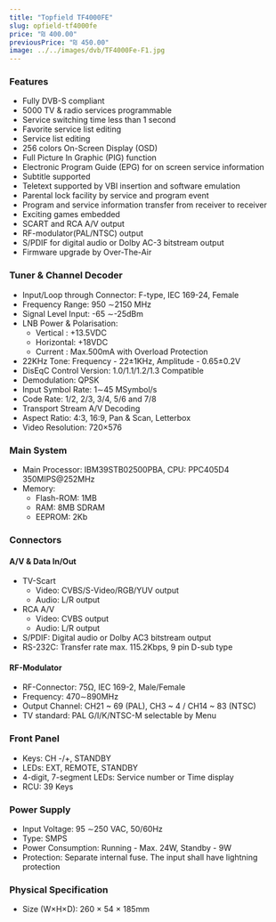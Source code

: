 ```yaml
---
title: "Topfield TF4000FE"
slug: opfield-tf4000fe
price: "₪ 400.00"
previousPrice: "₪ 450.00"
image: ../../images/dvb/TF4000Fe-F1.jpg
---
```


### Features

- Fully DVB-S compliant
- 5000 TV & radio services programmable
- Service switching time less than 1 second
- Favorite service list editing
- Service list editing
- 256 colors On-Screen Display (OSD)
- Full Picture In Graphic (PIG) function
- Electronic Program Guide (EPG) for on screen service information
- Subtitle supported
- Teletext supported by VBI insertion and software emulation
- Parental lock facility by service and program event
- Program and service information transfer from receiver to receiver
- Exciting games embedded
- SCART and RCA A/V output
- RF-modulator(PAL/NTSC) output
- S/PDIF for digital audio or Dolby AC-3 bitstream output
- Firmware upgrade by Over-The-Air

### Tuner & Channel Decoder

- Input/Loop through Connector: F-type, IEC 169-24, Female
- Frequency Range: 950 ∼2150 MHz
- Signal Level Input: -65 ∼-25dBm
- LNB Power & Polarisation:
  - Vertical : +13.5VDC
  - Horizontal: +18VDC
  - Current : Max.500mA with Overload Protection
- 22KHz Tone: Frequency - 22±1KHz, Amplitude - 0.65±0.2V
- DisEqC Control Version: 1.0/1.1/1.2/1.3 Compatible
- Demodulation: QPSK
- Input Symbol Rate: 1∼45 MSymbol/s
- Code Rate: 1/2, 2/3, 3/4, 5/6 and 7/8
- Transport Stream A/V Decoding
- Aspect Ratio: 4:3, 16:9, Pan & Scan, Letterbox
- Video Resolution: 720×576

### Main System

- Main Processor: IBM39STB02500PBA, CPU: PPC405D4 350MIPS@252MHz
- Memory:
  - Flash-ROM: 1MB
  - RAM: 8MB SDRAM
  - EEPROM: 2Kb

### Connectors

#### A/V & Data In/Out

- TV-Scart
  - Video: CVBS/S-Video/RGB/YUV output
  - Audio: L/R output
- RCA A/V
  - Video: CVBS output
  - Audio: L/R output
- S/PDIF: Digital audio or Dolby AC3 bitstream output
- RS-232C: Transfer rate max. 115.2Kbps, 9 pin D-sub type

#### RF-Modulator

- RF-Connector: 75Ω, IEC 169-2, Male/Female
- Frequency: 470∼890MHz
- Output Channel: CH21 ~ 69 (PAL), CH3 ~ 4 / CH14 ~ 83 (NTSC)
- TV standard: PAL G/I/K/NTSC-M selectable by Menu

### Front Panel

- Keys: CH -/+, STANDBY
- LEDs: EXT, REMOTE, STANDBY
- 4-digit, 7-segment LEDs: Service number or Time display
- RCU: 39 Keys

### Power Supply

- Input Voltage: 95 ∼250 VAC, 50/60Hz
- Type: SMPS
- Power Consumption: Running - Max. 24W, Standby - 9W
- Protection: Separate internal fuse. The input shall have lightning protection

### Physical Specification

- Size (W×H×D): 260 × 54 × 185mm
